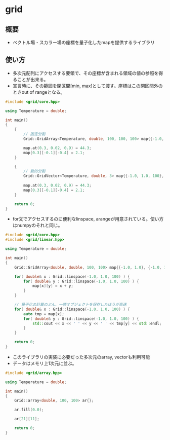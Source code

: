 # grid

## 概要
- ベクトル場・スカラー場の座標を量子化したmapを提供するライブラリ

## 使い方

- 多次元配列にアクセスする要領で、その座標が含まれる領域の値の参照を得ることが出来る。
- 宣言時に、その範囲を閉区間[min, max]として渡す。座標はこの閉区間外のときout of rangeとなる。

```cpp
#include <grid/core.hpp>

using Temperature = double;

int main()
{
    {
        // 固定分割
        Grid::GridArray<Temperature, double, 100, 100, 100> map{{-1.0, 1.0}, {-1.0, 1.0}, {-1.0, 1.0}};

        map.at(0.3, 0.02, 0.9) = 44.3;
        map[0.3][-0.1][-0.4] = 2.1;
    }

    {
        // 動的分割
        Grid::GridVector<Temperature, double, 3> map{{-1.0, 1.0, 100}, {-1.0, 1.0, 100}, {-1.0, 1.0, 100}};
    
        map.at(0.3, 0.02, 0.9) = 44.3;
        map[0.3][-0.1][-0.4] = 2.1;
    }

    return 0;
}
```

- for文でアクセスするのに便利なlinspace, arangeが用意されている。使い方はnumpyのそれと同じ。

```cpp
#include <grid/core.hpp>
#include <grid/linear.hpp>

using Temperature = double;

int main()
{
    Grid::GridArray<double, double, 100, 100> map{{-1.0, 1.0}, {-1.0, 1.0}};

    for( double& x : Grid::linspace(-1.0, 1.0, 100) ) {
        for( double& y : Grid::linspace(-1.0, 1.0, 100) ) {
            map[x][y] = x + y;
        }
    }

    // 量子化の計算のぶん、一時オブジェクトを保存したほうが高速
    for( double& x : Grid::linspace(-1.0, 1.0, 100) ) {
        auto tmp = map[x];
        for( double& y : Grid::linspace(-1.0, 1.0, 100) ) {
            std::cout << x << ' ' << y << ' ' << tmp[y] << std::endl;
        }
    }

    return 0;
}
```

- このライブラリの実装に必要だった多次元のarray, vectorも利用可能
- データはメモリ上1次元に並ぶ。

```cpp
#include <grid/array.hpp>

using Temperature = double;

int main()
{
    Grid::array<double, 100, 100> ar{};

    ar.fill(0.0);

    ar[21][11];

    return 0;
}
```



